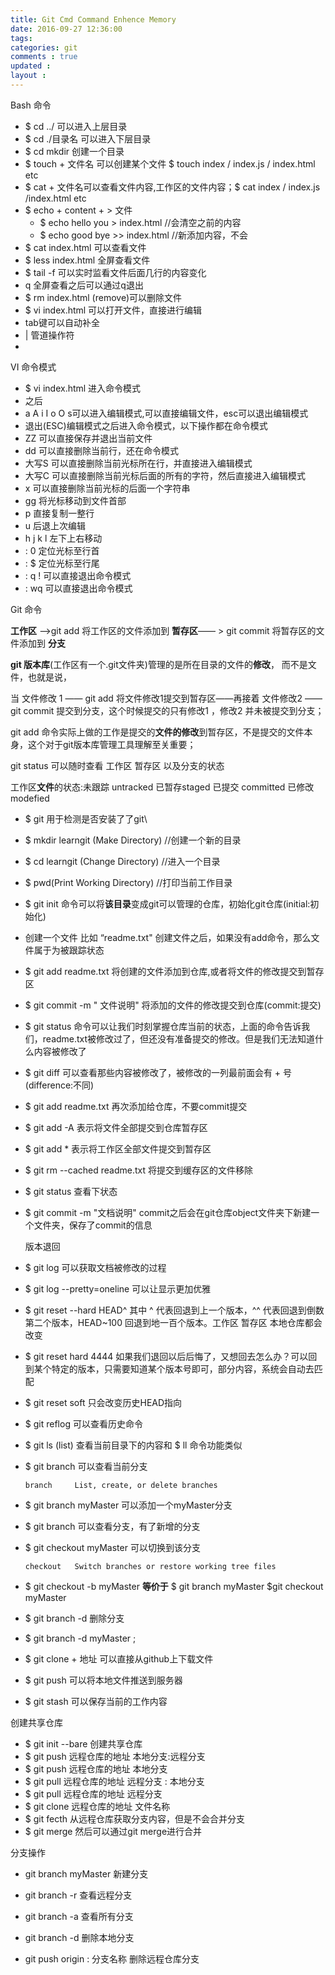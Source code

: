 ```yaml
---
title: Git Cmd Command Enhence Memory
date: 2016-09-27 12:36:00
tags: 
categories: git
comments : true 
updated : 
layout : 
---
```


Bash 命令

* $ cd ../  可以进入上层目录
* $ cd ./目录名  可以进入下层目录
* $ cd mkdir  创建一个目录
* $ touch + 文件名 可以创建某个文件  \$ touch index / index.js / index.html etc
* $ cat + 文件名可以查看文件内容,工作区的文件内容；\$ cat index / index.js /index.html etc
* $ echo + content + > 文件  
  * $ echo hello you > index.html       //会清空之前的内容
  * $ echo good bye >> index.html    //新添加内容，不会
* $ cat index.html   可以查看文件
* $ less index.html  全屏查看文件
* $ tail -f  可以实时监看文件后面几行的内容变化
* q    全屏查看之后可以通过q退出
* $ rm index.html  (remove)可以删除文件
* $ vi  index.html   可以打开文件，直接进行编辑
* tab键可以自动补全
* |  管道操作符   
* ​

VI 命令模式

*  $ vi index.html  进入命令模式
*  之后
*  a  A    i   I  o   O  s可以进入编辑模式,可以直接编辑文件，esc可以退出编辑模式
*  退出(ESC)编辑模式之后进入命令模式，以下操作都在命令模式
*  ZZ  可以直接保存并退出当前文件
*  dd  可以直接删除当前行，还在命令模式
*  大写S  可以直接删除当前光标所在行，并直接进入编辑模式
*  大写C 可以直接删除当前光标后面的所有的字符，然后直接进入编辑模式
*  x  可以直接删除当前光标的后面一个字符串
*  gg  将光标移动到文件首部
*  p 直接复制一整行
*  u  后退上次编辑
*  h j k l  左下上右移动
*  : 0 定位光标至行首
*  : $ 定位光标至行尾
*  : q !  可以直接退出命令模式
*  : wq  可以直接退出命令模式


Git  命令

**工作区** ——>git add  将工作区的文件添加到   **暂存区**—— > git commit 将暂存区的文件添加到  **分支**

**git 版本库**(工作区有一个.git文件夹)管理的是所在目录的文件的**修改**， 而不是文件，也就是说，

当  文件修改 1  —— git add  将文件修改1提交到暂存区——再接着 文件修改2 —— git commit 提交到分支，这个时候提交的只有修改1 ，修改2 并未被提交到分支；

git add 命令实际上做的工作是提交的**文件的修改**到暂存区，不是提交的文件本身，这个对于git版本库管理工具理解至关重要；

git status 可以随时查看  工作区  暂存区 以及分支的状态

工作区**文件**的状态:未跟踪 untracked    已暂存staged    已提交 committed    已修改 modefied

*  $ git   用于检测是否安装了了git\

* $ mkdir learngit (Make Directory)   //创建一个新的目录

* \$ cd learngit (Change Directory)    //进入一个目录

* $ pwd(Print Working Directory)  //打印当前工作目录

* $ git init  命令可以将**该目录**变成git可以管理的仓库，初始化git仓库(initial:初始化)

* 创建一个文件   比如    “readme.txt" 创建文件之后，如果没有add命令，那么文件属于为被跟踪状态

* $ git add readme.txt   将创建的文件添加到仓库,或者将文件的修改提交到暂存区

* $ git commit -m " 文件说明"   将添加的文件的修改提交到仓库(commit:提交)

* $ git status  命令可以让我们时刻掌握仓库当前的状态，上面的命令告诉我们，readme.txt被修改过了，但还没有准备提交的修改。但是我们无法知道什么内容被修改了

* $ git diff   可以查看那些内容被修改了，被修改的一列最前面会有   +   号(difference:不同)

* $ git add readme.txt   再次添加给仓库，不要commit提交

* $ git add -A     表示将文件全部提交到仓库暂存区

* $ git add *  表示将工作区全部文件提交到暂存区

* $ git rm --cached  readme.txt 将提交到缓存区的文件移除

* $ git status  查看下状态

* $ git  commit -m "文档说明"   commit之后会在git仓库object文件夹下新建一个文件夹，保存了commit的信息

     版本退回

* $ git log   可以获取文档被修改的过程

* $ git log --pretty=oneline   可以让显示更加优雅

* $ git reset --hard HEAD^    其中  ^  代表回退到上一个版本，^^ 代表回退到倒数第二个版本，HEAD~100  回退到地一百个版本。工作区 暂存区 本地仓库都会改变

* $ git reset hard 4444   如果我们退回以后后悔了，又想回去怎么办？可以回到某个特定的版本，只需要知道某个版本号即可，部分内容，系统会自动去匹配

* $ git reset soft  只会改变历史HEAD指向

* $ git reflog  可以查看历史命令

* $ git ls  (list)   查看当前目录下的内容和 \$ ll 命令功能类似

* $ git branch 可以查看当前分支  

      branch     List, create, or delete branches

* $ git branch myMaster  可以添加一个myMaster分支 

* $ git branch  可以查看分支，有了新增的分支

* $ git checkout myMaster  可以切换到该分支

      checkout   Switch branches or restore working tree files

* $ git checkout -b myMaster **等价于**  \$ git branch myMaster  \$git checkout myMaster

* $ git branch -d  删除分支

* $ git branch -d myMaster ;

* $ git clone + 地址  可以直接从github上下载文件

* $ git push   可以将本地文件推送到服务器

* $ git stash 可以保存当前的工作内容

创建共享仓库

*  $ git init --bare    创建共享仓库
*  $ git push 远程仓库的地址 本地分支:远程分支
*  $ git push 远程仓库的地址 本地分支
*  $ git pull 远程仓库的地址 远程分支 : 本地分支
*  $ git pull 远程仓库的地址 远程分支 
*  $ git clone 远程仓库的地址 文件名称
*  $ git fecth  从远程仓库获取分支内容，但是不会合并分支
*  $ git merge  然后可以通过git merge进行合并

分支操作

* git branch myMaster  新建分支
* git branch -r  查看远程分支
* git branch -a 查看所有分支
* git branch -d 删除本地分支
* git push origin : 分支名称   删除远程仓库分支

  ​